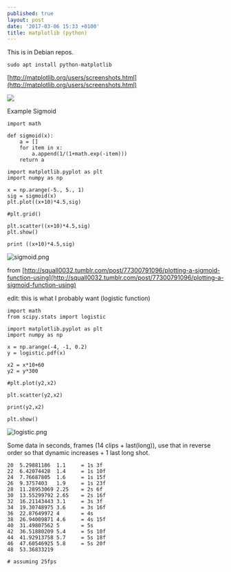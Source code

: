 ```yaml
---
published: true
layout: post
date: '2017-03-06 15:33 +0100'
title: matplotlib (python)
---
```

This is in Debian repos. 

    sudo apt install python-matplotlib
    
[http://matplotlib.org/users/screenshots.html](http://matplotlib.org/users/screenshots.html)
    
![](http://matplotlib.org/_images/polar_scatter_demo.png)

Example Sigmoid

    import math 
    
    def sigmoid(x):
        a = []
        for item in x:
            a.append(1/(1+math.exp(-item)))
        return a
    
    import matplotlib.pyplot as plt
    import numpy as np
    
    x = np.arange(-5., 5., 1)
    sig = sigmoid(x)
    plt.plot((x+10)*4.5,sig)
    
    #plt.grid()

    plt.scatter((x+10)*4.5,sig)
    plt.show()
    
    print ((x+10)*4.5,sig)
    
![sigmoid.png]({{site.baseurl}}/media/sigmoid.png)

from [http://squall0032.tumblr.com/post/77300791096/plotting-a-sigmoid-function-using](http://squall0032.tumblr.com/post/77300791096/plotting-a-sigmoid-function-using)

edit: this is what I probably want (logistic function)

    import math 
    from scipy.stats import logistic

    import matplotlib.pyplot as plt
    import numpy as np

    x = np.arange(-4, -1, 0.2)
    y = logistic.pdf(x)

    x2 = x*10+60
    y2 = y*300

    #plt.plot(y2,x2)

    plt.scatter(y2,x2)

    print(y2,x2)

    plt.show()

![logistic.png]({{site.baseurl}}/media/logistic.png)

Some data in seconds, frames (14 clips + last(long)), use that in reverse order so that dynamic increases + 1 last long shot.

    20  5.29881186  1.1     = 1s 3f
    22  6.42074428  1.4     = 1s 10f
    24  7.76687805  1.6     = 1s 15f
    26  9.3757403   1.9     = 1s 23f
    28  11.28953069 2.25    = 2s 6f
    30  13.55299792 2.65    = 2s 16f
    32  16.21143443 3.1     = 3s 3f
    34  19.30748975 3.6     = 3s 16f
    36  22.87649972 4       = 4s
    38  26.94009871 4.6     = 4s 15f
    40  31.49807562 5       = 5s
    42  36.51880209 5.4     = 5s 10f
    44  41.92913758 5.7     = 5s 18f
    46  47.60546925 5.8     = 5s 20f
    48  53.36833219
    
    # assuming 25fps
